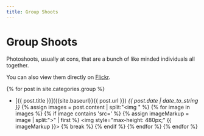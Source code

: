 ```yaml
---
title: Group Shoots
---
```


# Group Shoots

Photoshoots, usually at cons, that are a bunch of like minded individuals all together. 

You can also view them directly on [Flickr](https://www.flickr.com/photos/thelittlethingswemiss/collections/72157683243269453/).

{% for post in site.categories.group %}
* [{{ post.title }}]({{site.baseurl}}{{ post.url }}) *{{ post.date | date_to_string }}*
{% assign images = post.content | split:"<img " %}
{% for image in images %}
  {% if image contains 'src=' %}
    {% assign imageMarkup = image | split:">" | first %}
    <img style="max-height: 480px;" {{ imageMarkup }}>
    {% break %}
  {% endif %}
{% endfor %}
{% endfor %}